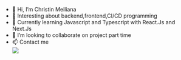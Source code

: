 - 👋 Hi, I’m Christin Meiliana
- 👀 Interesting about backend,frontend,CI/CD programming
- 🌱 Currently learning Javascript and Typescript with React.Js and Next.Js
- 💞️ I’m looking to collaborate on project part time
- 📫 Contact me
  <br/>
  <a href="https://www.linkedin.com/in/christin-meiliana" target="_blank">
    <img src="https://skillicons.dev/icons?i=linkedin" />
  </a>

<!---
ChristinMeiliana/ChristinMeiliana is a ✨ special ✨ repository because its `README.md` (this file) appears on your GitHub profile.
You can click the Preview link to take a look at your changes.
--->


